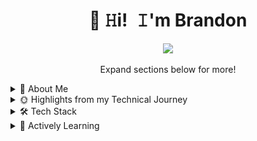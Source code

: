 <h1 align="center" title="Welcome to my GitHub profile!">👋 𝙷i! 𝙸'm Brandon</h1>


<p align="center">
    <a href="https://www.linkedin.com/in/brandon-abbott-22352597/" title="LinkedIn - Brandon Abbott"><img src="https://img.shields.io/badge/Brandon_Abbott-0072b1?style=flat&logo=LinkedIn&logoColor=white" /></a>
</p>

<p align="center"> Expand sections below for more!
</p>

<details>
<summary>🚀 About Me</summary>
<p>
<img align="right" width="250" src="./assets/brandon_profile.JPG" alt="Brandon Abbott" />

<blockquote>

I am a software engineer based in Saint Paul, MN, with a passion for writing efficient code and fostering team success. With over a decade of professional experience since 2010, I specialize in designing robust architectures, implementing DevOps best practices, and continuously improving my skills. I have a strong commitment to writing high-quality code and collaborating with others to achieve optimal results.

Outside of work, I maintain a small homelab to practice and explore new technologies.
`// TODO: add more personal content`
When I'm not at the keyboard, I like connecting with family, playing video games, and cooking.

</blockquote>
</p>
</details>

<details>
<summary>🌞 Highlights from my Technical Journey</summary>

- **2001** - 7th grade computer class - I learned Visual Basic and ASP.NET to build an app to help my computer teacher track coffee sales for his students
- **2010** - Completed a summer internship at the University of Maine working with a super computer via "Research Experience for Undergraduates (REU)" put on by the US "National Science Foundation (NSF)"
- **2012** - Graduated from the University of Denver with my degree in Computer Science - I loved taking so many computer classes I wound up with double the credits required for the major.
- **2012** - Over a 3 year partnership with the CTO of [Dealer360](https://dlr360.com/) we built the company's flagship product: [Analytics](https://dlr360.com/products/analytics/) among other solutions.
- **2017** - Had a ton of fun with [High Seas Consulting](https://highseas.com/) building software and forming technical strategy across a series of projects.  
  - Case studies & cool projects I worked on: 
  - [Paragon](https://highseas.com/case-studies/paragon) | [DASH Operational Tool](https://highseas.com/case-studies/dash-operational-tool) | [DASH Marketing Tool](https://highseas.com/case-studies/dash-marketing) | [Terrane](https://highseas.com/case-studies/terrane)
- **2019** - Joined Starbucks a Senior Full Stack Web Engineer and started construction on a greenfield opportunity building an internally-facing web portal to streamline access to enterprise data following open-source philosophies.
- **2021** - Developed the back-end API and supporting Azure infrastructure to support a successful launch of the [Vaccine Locator](https://vaccinelocator.doh.wa.gov/) for the Washington State Department of Health.
  - This application helped over 3.2 million people in Washington find a vaccine in the height of COVID
  - Our infrastructure scaled to the demand of 200k searches/hour after Governor Inslee announced the launch of the tool [on the news](https://youtu.be/jcU-TSjKB5w?si=mlK_HOhKTpbYKDAZ)

</details>

<details>
<summary>🛠️ Tech Stack</summary>
<p>
These are the technologies I know really well and have used professionally:
</p>

| **Category** | **Technologies** |
| - | - |
**Frontend** | [![React](https://img.shields.io/static/v1?label=&message=React&color=61DAFB&logo=react&logoColor=FFFFFF)](https://reactjs.org/) [![Material UI](https://img.shields.io/badge/Material_UI-%23007fff?style=flat&logo=mui&logoColor=ffffff)](https://mui.com/material-ui/) [![Bootstrap](https://img.shields.io/badge/Bootstrap-6D2BF1?logo=bootstrap)](https://getbootstrap.com/) [![Jquery](https://img.shields.io/badge/jQuery-0769AD?logo=jquery)](https://jquery.com/) [![HTML5](https://img.shields.io/badge/HTML5-fff?logo=HTML5)](https://developer.mozilla.org/en-US/docs/Glossary/HTML5) 
| **APIs & Services** | [![GraphQL](https://img.shields.io/badge/GraphQL-E535AB?logo=graphql)](https://graphql.org/) [![Express JS](https://img.shields.io/badge/Express_JS-8BBF3F?logo=express)](https://expressjs.com/) [![Swagger](https://img.shields.io/badge/Swagger-8BBF3F?logo=swagger)](https://swagger.io/) [![WCF](https://img.shields.io/badge/WCF-%239780e5?style=flat&logo=microsoft&logoColor=ffffff)](https://learn.microsoft.com/en-us/dotnet/framework/wcf/whats-wcf) 
**Core** | [![TypeScript](https://img.shields.io/static/v1?label=&message=TypeScript&color=3178C6&logo=typescript&logoColor=FFFFFF)](https://www.typescriptlang.org/) [![JavaScript](https://img.shields.io/static/v1?label=&message=JavaScript&color=F7DF1E&logo=javascript&logoColor=FFFFFF)](https://www.javascript.com/) [![Node.js](https://img.shields.io/static/v1?label=&message=Node.js&color=339933&logo=nodedotjs&logoColor=FFFFFF)](https://nodejs.org/) [![C#](https://img.shields.io/badge/C%23-9780e5?style=flat&logo=.net&logoColor=ffffff)](https://dotnet.microsoft.com/en-us/languages/csharp) [![.NET Core](https://img.shields.io/badge/.NET_Core-9780e5?style=flat&logo=.net&logoColor=ffffff)](https://learn.microsoft.com/en-us/dotnet/core/introduction) [![ASP.NET MVC](https://img.shields.io/badge/ASP.NET_MVC-9780e5?style=flat&logo=.net&logoColor=ffffff)](https://dotnet.microsoft.com/en-us/apps/aspnet/mvc) [![C](https://img.shields.io/badge/C-3947AD?style=flat&logo=C&logoColor=ffffff)](https://en.wikipedia.org/wiki/C_(programming_language)) [![Java](https://img.shields.io/badge/Java-%233a75b0?style=flat&logo=oracle&logoColor=ffffff)](https://www.java.com) 
**Cloud** | [![Azure](https://img.shields.io/static/v1?label=&message=Azure&color=0078D4&logo=microsoftazure&logoColor=FFFFFF)](https://azure.microsoft.com/) [![Heroku](https://img.shields.io/static/v1?label=&message=Heroku&color=430098&logo=heroku&logoColor=FFFFFF)](https://heroku.com/) Ubuntu18
**DevOps** | [![Docker](https://img.shields.io/static/v1?label=&message=Docker&color=2496ED&logo=docker&logoColor=FFFFFF)](https://docker.com/) [![Kubernetes](https://img.shields.io/badge/Kubernetes-326CE5?style=flat&logo=kubernetes&logoColor=ffffff)](https://kubernetes.io/) Helm Helmfile [![Ansible](https://img.shields.io/static/v1?label=&message=Ansible&color=EE0000&logo=ansible&logoColor=FFFFFF)](https://www.ansible.com/) [![Git](https://img.shields.io/badge/git-F1F0E8?logo=git)](https://git-scm.com/) [![AppVeyor](https://img.shields.io/badge/AppVeyor-fff?logo=appveyor)](https://www.appveyor.com/) [![Jenkins](https://img.shields.io/badge/Jenkins-F7F7F7?logo=jenkins)](https://www.jenkins.io/) ADO Datadog
**Testing** | [![Jest](https://img.shields.io/static/v1?label=&message=Jest&color=C21325&logo=jest&logoColor=FFFFFF)](https://jestjs.io/) Mocha Chai NUnit
**Databases** | MySQL, SQL Server, MongoDB, T-SQL
**Misc** | [![Linux](https://img.shields.io/static/v1?label=&message=Linux&color=FCC624&logo=linux&logoColor=FFFFFF)](https://www.linux.org/) [![Bash](https://img.shields.io/static/v1?label=&message=Bash&color=4EAA25&logo=gnubash&logoColor=FFFFFF)](https://www.gnu.org/software/bash/) [![Markdown](https://img.shields.io/static/v1?label=&message=Markdown&color=000000&logo=markdown&logoColor=FFFFFF)](https://en.wikipedia.org/wiki/Markdown)
**Editors** | [![VS Code](https://img.shields.io/static/v1?label=&message=VS%20Code&color=9013FE&logo=visualstudiocode&logoColor=FFFFFF)](https://code.visualstudio.com/)  [![Vim](https://img.shields.io/static/v1?label=&message=Vim&color=019733&logo=vim&logoColor=FFFFFF)](https://www.vim.org/) Eclipse Visual Studio SSMS
</details>

<details>
<summary>📓 Actively Learning</summary>
These are technologies that I'm learning and practicing in my homelab or that I get a lot of exposure to at work.  I have not yet used these technologies profesionally, but i'm actively digging in to gain holistic understanding.

- Prometheus, Grafana, Loki
- MicroK8s, ArgoCD
- Airflow, Python, PySpark, Databricks
</details>